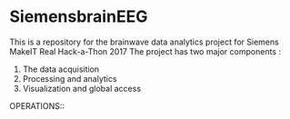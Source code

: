 # SiemensbrainEEG
This is a repository for the brainwave data analytics project for Siemens MakeIT Real Hack-a-Thon 2017
The project has two major components :
1. The data acquisition
2. Processing and analytics
3. Visualization and global access

OPERATIONS::
